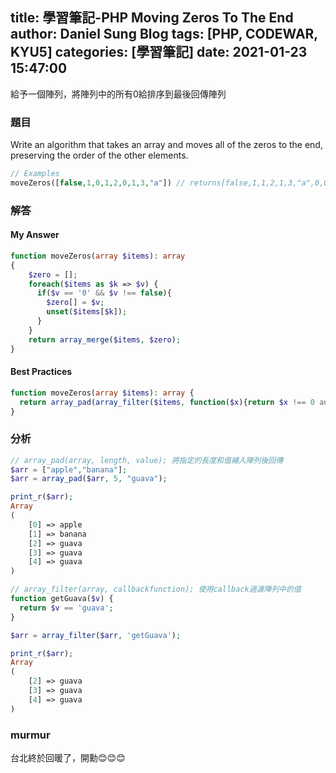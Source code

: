 title: 學習筆記-PHP Moving Zeros To The End
author: Daniel Sung Blog
tags: [PHP, CODEWAR, KYU5]
categories: [學習筆記]
date: 2021-01-23 15:47:00
---
給予一個陣列，將陣列中的所有0給排序到最後回傳陣列
<!-- more -->
### 題目
Write an algorithm that takes an array and moves all of the zeros to the end, preserving the order of the other elements.
```php
// Examples
moveZeros([false,1,0,1,2,0,1,3,"a"]) // returns[false,1,1,2,1,3,"a",0,0]
```

### 解答
#### My Answer
```php
function moveZeros(array $items): array
{
    $zero = [];
    foreach($items as $k => $v) {
      if($v == '0' && $v !== false){
        $zero[] = $v;
        unset($items[$k]);
      }
    }
    return array_merge($items, $zero);
}
```

#### Best Practices
```php
function moveZeros(array $items): array {
  return array_pad(array_filter($items, function($x){return $x !== 0 and $x !== 0.0;}), count($items), 0);
}
```

### 分析
```php
// array_pad(array, length, value); 將指定的長度和值補入陣列後回傳
$arr = ["apple","banana"];
$arr = array_pad($arr, 5, "guava");

print_r($arr);
Array
(
    [0] => apple
    [1] => banana
    [2] => guava
    [3] => guava
    [4] => guava
)

// array_filter(array, callbackfunction); 使用callback過濾陣列中的值
function getGuava($v) {
  return $v == 'guava';
}

$arr = array_filter($arr, 'getGuava');

print_r($arr);
Array
(
    [2] => guava
    [3] => guava
    [4] => guava
)
```

### murmur
台北終於回暖了，開勳😊😊😊